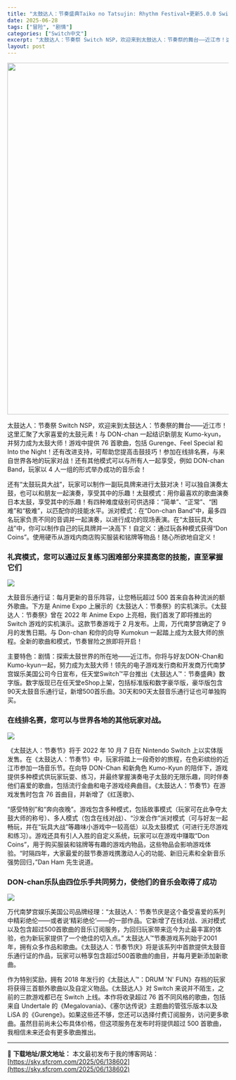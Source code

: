 ```yaml
---
title: "太鼓达人：节奏盛典Taiko no Tatsujin: Rhythm Festival+更新5.0.0 Switch NSP中文"
date: 2025-06-28
tags: ["冒险", "剧情"]
categories: ["Switch中文"]
excerpt: "太鼓达人：节奏祭 Switch NSP，欢迎来到太鼓达人：节奏祭的舞台——近江市！这里汇聚了大家喜爱的太鼓元素！与 DON-chan 一起结识新朋友 Kumo-kyun，并努力成为太鼓大师！游戏中提供 76 首歌曲，包括 Gurenge、Feel Special 和 Into the Night！还&hellip;"
layout: post
---
```


<img class="aligncenter size-full wp-image-138603" src="https://sky.sfcrom.com/wp-content/uploads/2025/06/2025062809235323.webp" alt="" width="550" height="800" />

太鼓达人：节奏祭 Switch NSP，欢迎来到太鼓达人：节奏祭的舞台——近江市！这里汇聚了大家喜爱的太鼓元素！与 DON-chan 一起结识新朋友 Kumo-kyun，并努力成为太鼓大师！游戏中提供 76 首歌曲，包括 Gurenge、Feel Special 和 Into the Night！还有改进支持，可帮助您提高击鼓技巧！参加在线排名赛，与来自世界各地的玩家对战！还有其他模式可以与所有人一起享受，例如 DON-chan Band，玩家以 4 人一组的形式举办成功的音乐会！

还有“太鼓玩具大战”，玩家可以制作一副玩具牌来进行太鼓对决！可以独自演奏太鼓，也可以和朋友一起演奏，享受其中的乐趣！太鼓模式：用你最喜欢的歌曲演奏日本太鼓，享受其中的乐趣！有四种难度级别可供选择：“简单”、“正常”、“困难”和“极难”，以匹配你的技能水平。派对模式：在“Don-chan Band”中，最多四名玩家负责不同的音调并一起演奏，以进行成功的现场表演。在“太鼓玩具大战”中，你可以制作自己的玩具牌并一决高下！自定义：通过玩各种模式获得“Don Coins”。使用硬币从游戏内商店购买服装和铭牌等物品！随心所欲地自定义！
<h3>礼宾模式，您可以通过反复练习困难部分来提高您的技能，直至掌握它们</h3>
<img src="https://img-eshop.cdn.nintendo.net/i/f9cca351bf31f5e5a1e3449b3a5de5bd04919d72621b0c114605a8fe701b3b0d.jpg?w=1000" />

太鼓音乐通行证：每月更新的音乐阵容，让您畅玩超过 500 首来自各种流派的额外歌曲。下方是 Anime Expo 上展示的《太鼓达人：节奏祭》的实机演示。《太鼓达人：节奏祭》曾在 2022 年 Anime Expo 上亮相，我们首发了即将推出的 Switch 游戏的实机演示。这款节奏游戏于 2 月发布。上周，万代南梦宫确定了 9 月的发售日期。与 Don-chan 和你的向导 Kumokun 一起踏上成为太鼓大师的旅程。全新的歌曲和模式，节奏冒险之旅即将开启！

主要特色：剧情：探索太鼓世界的所在地——近江市。你将与好友DON-Chan和Kumo-kyun一起，努力成为太鼓大师！领先的电子游戏发行商和开发商万代南梦宫娱乐美国公司今日宣​​布，任天堂Switch™平台推出《太鼓达人™：节奏盛典》数字版。数字版现已在任天堂eShop上架，包括标准版和数字豪华版，豪华版包含90天太鼓音乐通行证，新增500首乐曲。30天和90天太鼓音乐通行证也可单独购买。
<h3>在线排名赛，您可以与世界各地的其他玩家对战。</h3>
<img src="https://img-eshop.cdn.nintendo.net/i/66194744bc6d1dc441a14d27241814aec7d316382b5c28caccca40f5139d74c4.jpg?w=1000" />

《太鼓达人：节奏节》将于 2022 年 10 月 7 日在 Nintendo Switch 上以实体版发售。在《太鼓达人：节奏节》中，玩家将踏上一段奇妙的旅程，在色彩缤纷的近江市参加一场音乐节。在向导 DON-Chan 和新角色 Kumo-Kyun 的陪伴下，游戏提供多种模式供玩家玩耍、练习，并最终掌握演奏电子太鼓的无限乐趣，同时伴奏他们喜爱的歌曲，包括流行金曲和电子游戏经典曲目。《太鼓达人：节奏节》在游戏发售时包含 76 首曲目，并新增了《红莲歌》、

“感受特别”和“奔向夜晚”。游戏包含多种模式，包括故事模式（玩家可在此争夺太鼓大师的称号）、多人模式（包含在线对战）、“沙发合作”派对模式（可与好友一起畅玩，并在“玩具大战”等趣味小游戏中一较高低）以及太鼓模式（可进行无尽游戏和练习）。游戏还具有引人入胜的自定义系统，玩家可以在游戏中赚取“Don Coins”，用于购买服装和铭牌等有趣的游戏内物品，这些物品会影响游戏体验。“时隔四年，大家最爱的鼓节奏游戏携激动人心的功能、新旧元素和全新音乐强势回归，”Dan Ham 先生说道。
<h3>DON-chan乐队由四位乐手共同努力，使他们的音乐会取得了成功</h3>
<img src="https://img-eshop.cdn.nintendo.net/i/f27894574862e4b3efccc7b236a4c7223a9bb0adebb8a8d9f2c80fd9deafc271.jpg?w=1000" />

万代南梦宫娱乐美国公司品牌经理：“太鼓达人：节奏节庆是这个备受喜爱的系列中精彩绝伦——或者说‘精彩绝伦’——的一部作品。它新增了在线对战、派对模式以及包含超过500首歌曲的音乐订阅服务，为回归玩家带来迄今为止最丰富的体验，也为新玩家提供了一个绝佳的切入点。” 太鼓达人™节奏游戏系列始于2001年，拥有众多作品和歌曲。《太鼓达人：节奏节庆》将是该系列中首款提供太鼓音乐通行证的作品，玩家可以畅享包含超过500首歌曲的曲目，并每月更新添加新歌曲。

作为特别奖励，拥有 2018 年发行的《太鼓达人™：DRUM 'N' FUN》存档的玩家将获得三首额外歌曲以及自定义物品。《太鼓达人》对 Switch 来说并不陌生，之前的三款游戏都已在 Switch 上线。本作将收录超过 76 首不同风格的歌曲，包括来自 Undertale 的《Megalovania》、《塞尔达传说》主题曲的管弦乐版本以及 LiSA 的《Gurenge》。如果这些还不够，您还可以选择付费订阅服务，访问更多歌曲。虽然目前尚未公布具体价格，但这项服务在发布时将提供超过 500 首歌曲，我相信未来还会有更多歌曲推出。

---
📖 **下载地址/原文地址：** 本文最初发布于我的博客网站：[https://sky.sfcrom.com/2025/06/138602](https://sky.sfcrom.com/2025/06/138602)
